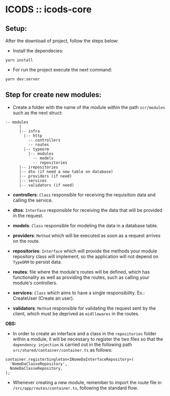 # **ICODS :: icods-core**

## Setup:

After the download of project, follow the steps below:

- Install the dependecies:

```
yarn install
```

- For run the project execute the next command:

```
yarn dev:server
```

## Step for create new modules:

- Create a folder with the name of the module within the path `scr/modules` such as the next struct:
```
-- modules
      |
      |-- infra
        |-- http
          -- controllers
          -- routes
        |-- typeorm
          |-- modules
            -- models
            -- repositories
      |-- irepositories
      |-- dto (if need a new table on database)
      |-- providers (if need)
      |-- services
      |-- validators (if need)
```

- **controllers**: `Class` responsible for receiving the requisition data and calling the service.

- **dtos**: `Interface` responsible for receiving the data that will be provided in the request.

- **models**: `Class` responsible for modeling the data in a database table.

- **providers**: `Method` which will be executed as soon as a request arrives on the route.

- **repositories**: `Interface` which will provide the methods your module repository class will implement, so the application will not depend on `TypeORM` to persist data.

- **routes**: file where the module's routes will be defined, which has functionality as well as providing the routes, such as calling your module's controllers.

- **services**: `Class` which aims to have a single responsibility. Ex.: CreateUser (Create an user).

- **validators**: `Method` responsible for validating the request sent by the client, which must be deprived as `midllewares` in the routes.


**OBS:**
- In order to create an interface and a class in the `repositories` folder within a module, it will be necessary to register the two files so that the` dependency injection` is carried out in the following path `src/shared/container/container.ts` as follows:
```
container.registerSingleton<INomeDaInterfaceRepository>(
  'NomeDaClasseRepository',
  NomeDaClasseRepository,
);
```

- Whenever creating a new module, remember to import the route file in `/src/app/routes/container.ts`, following the standard flow.

